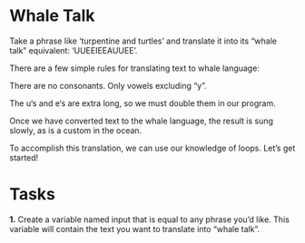 # Whale Talk
Take a phrase like ‘turpentine and turtles’ and translate it into its “whale talk” equivalent: ‘UUEEIEEAUUEE’.

There are a few simple rules for translating text to whale language:

There are no consonants. Only vowels excluding “y”.

The u‘s and e‘s are extra long, so we must double them in our program.

Once we have converted text to the whale language, the result is sung slowly, as is a custom in the ocean.

To accomplish this translation, we can use our knowledge of loops. Let’s get started!

# Tasks

**1.** Create a variable named input that is equal to any phrase you’d like. This variable will contain the text you want to translate into “whale talk”.

